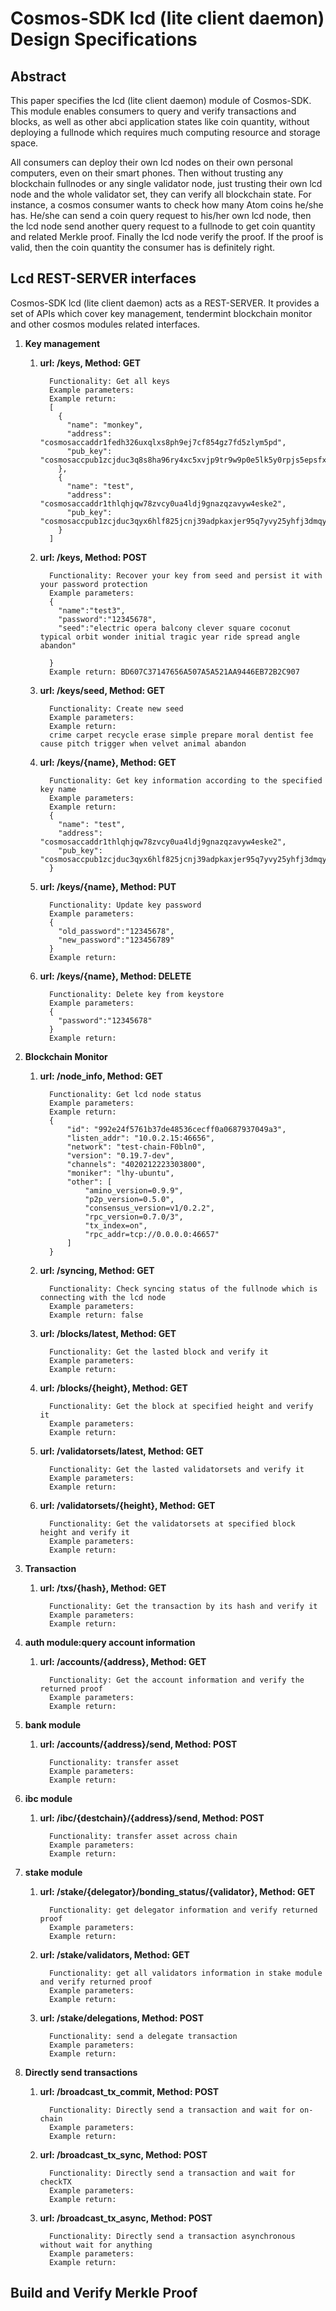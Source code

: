 # Cosmos-SDK lcd (lite client daemon) Design Specifications

## Abstract

This paper specifies the lcd (lite client daemon) module of Cosmos-SDK. This module enables consumers to query and verify transactions and blocks, as well as other abci application states like coin quantity, without deploying a fullnode which requires much computing resource and storage space.

All consumers can deploy their own lcd nodes on their own personal computers, even on their smart phones. Then without trusting any blockchain fullnodes or any single validator node, just trusting their own lcd node and the whole validator set, they can verify all blockchain state. For instance, a cosmos consumer wants to check how many Atom coins he/she has. He/she can send a coin query request to his/her own lcd node, then the lcd node send another query request to a fullnode to get coin quantity and related Merkle proof. Finally the lcd node verify the proof. If the proof is valid, then the coin quantity the consumer has is definitely right.

## Lcd REST-SERVER interfaces

Cosmos-SDK lcd (lite client daemon) acts as a REST-SERVER. It provides a set of APIs which cover key management, tendermint blockchain monitor and other cosmos modules related interfaces.

1.  **Key management**

    1. **url: /keys, Method: GET**
        ```
          Functionality: Get all keys
          Example parameters:
          Example return:
          [
            {
              "name": "monkey",
              "address": "cosmosaccaddr1fedh326uxqlxs8ph9ej7cf854gz7fd5zlym5pd",
              "pub_key": "cosmosaccpub1zcjduc3q8s8ha96ry4xc5xvjp9tr9w9p0e5lk5y0rpjs5epsfxs4wmf72x3shvus0t"
            },
            {
              "name": "test",
              "address": "cosmosaccaddr1thlqhjqw78zvcy0ua4ldj9gnazqzavyw4eske2",
              "pub_key": "cosmosaccpub1zcjduc3qyx6hlf825jcnj39adpkaxjer95q7yvy25yhfj3dmqy2ctev0rxmse9cuak"
            }
          ]
        ```
    2. **url: /keys, Method: POST**
        ```
          Functionality: Recover your key from seed and persist it with your password protection
          Example parameters:
          {
            "name":"test3",
            "password":"12345678",
            "seed":"electric opera balcony clever square coconut typical orbit wonder initial tragic year ride spread angle abandon"

          }
          Example return: BD607C37147656A507A5A521AA9446EB72B2C907
        ```
    3. **url: /keys/seed, Method: GET**
        ```
          Functionality: Create new seed
          Example parameters:
          Example return:
          crime carpet recycle erase simple prepare moral dentist fee cause pitch trigger when velvet animal abandon
        ```
    4. **url: /keys/{name}, Method: GET**
        ```
          Functionality: Get key information according to the specified key name
          Example parameters:
          Example return:
          {
            "name": "test",
            "address": "cosmosaccaddr1thlqhjqw78zvcy0ua4ldj9gnazqzavyw4eske2",
            "pub_key": "cosmosaccpub1zcjduc3qyx6hlf825jcnj39adpkaxjer95q7yvy25yhfj3dmqy2ctev0rxmse9cuak"
          }
        ```
    5. **url: /keys/{name}, Method: PUT**
        ```
          Functionality: Update key password
          Example parameters:
          {
            "old_password":"12345678",
            "new_password":"123456789"
          }
          Example return:
        ```
    6. **url: /keys/{name}, Method: DELETE**
        ```
          Functionality: Delete key from keystore
          Example parameters:
          {
            "password":"12345678"
          }
          Example return:
        ```

2.  **Blockchain Monitor**

    1. **url: /node_info, Method: GET**
        ```
          Functionality: Get lcd node status
          Example parameters:
          Example return:
          {
              "id": "992e24f5761b37de48536cecff0a0687937049a3",
              "listen_addr": "10.0.2.15:46656",
              "network": "test-chain-F0bln0",
              "version": "0.19.7-dev",
              "channels": "4020212223303800",
              "moniker": "lhy-ubuntu",
              "other": [
                  "amino_version=0.9.9",
                  "p2p_version=0.5.0",
                  "consensus_version=v1/0.2.2",
                  "rpc_version=0.7.0/3",
                  "tx_index=on",
                  "rpc_addr=tcp://0.0.0.0:46657"
              ]
          }
        ```
    2. **url: /syncing, Method: GET**
        ```
          Functionality: Check syncing status of the fullnode which is connecting with the lcd node
          Example parameters:
          Example return: false
        ```
    3. **url: /blocks/latest, Method: GET**
        ```
          Functionality: Get the lasted block and verify it
          Example parameters:
          Example return:
        ```
    4. **url: /blocks/{height}, Method: GET**
        ```
          Functionality: Get the block at specified height and verify it
          Example parameters:
          Example return:
        ```
    5. **url: /validatorsets/latest, Method: GET**
        ```
          Functionality: Get the lasted validatorsets and verify it
          Example parameters:
          Example return:
        ```
    6. **url: /validatorsets/{height}, Method: GET**
        ```
          Functionality: Get the validatorsets at specified block height and verify it
          Example parameters:
          Example return:
        ```

3.  **Transaction**

    1. **url: /txs/{hash}, Method: GET**
        ```
          Functionality: Get the transaction by its hash and verify it
          Example parameters:
          Example return:
        ```

4.  **auth module:query account information**

    1. **url: /accounts/{address}, Method: GET**
        ```
          Functionality: Get the account information and verify the returned proof
          Example parameters:
          Example return:
        ```

5.  **bank module**

    1. **url: /accounts/{address}/send, Method: POST**
        ```
          Functionality: transfer asset
          Example parameters:
          Example return:
        ```

6.  **ibc module**

    1. **url: /ibc/{destchain}/{address}/send, Method: POST**
        ```
          Functionality: transfer asset across chain
          Example parameters:
          Example return:
        ```

7.  **stake module**

    1. **url: /stake/{delegator}/bonding_status/{validator}, Method: GET**
        ```
          Functionality: get delegator information and verify returned proof
          Example parameters:
          Example return:
        ```
    2. **url: /stake/validators, Method: GET**
        ```
          Functionality: get all validators information in stake module and verify returned proof
          Example parameters:
          Example return:
        ```
    3. **url: /stake/delegations, Method: POST**
        ```
          Functionality: send a delegate transaction
          Example parameters:
          Example return:
        ```

8.  **Directly send transactions**

    1. **url: /broadcast_tx_commit, Method: POST**
        ```
          Functionality: Directly send a transaction and wait for on-chain
          Example parameters:
          Example return:
        ```
    2. **url: /broadcast_tx_sync, Method: POST**
        ```
          Functionality: Directly send a transaction and wait for checkTX
          Example parameters:
          Example return:
        ```
    3. **url: /broadcast_tx_async, Method: POST**
        ```
          Functionality: Directly send a transaction asynchronous without wait for anything
          Example parameters:
          Example return:
        ```
## Build and Verify Merkle Proof